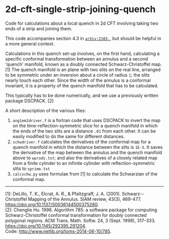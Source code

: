 # 2d-cft-single-strip-joining-quench
Code for calculations about a local quench in 2d CFT involving taking two ends of a strip and joining them.

This code accompanies section 4.3 in [`arXiv:2103.`](https://arxiv.org/2103.), but should be helpful in a more general context.

Calculations in this quench set-up involves, on the first hand, calculating a specific conformal transformation between an annulus and a second 'quench' manifold, known as a doubly connected Schwarz-Christoffel map.[1]
The quench manifold is an plane with two slits on the real line, arranged to be symmetric under an inversion about a circle of radius `1`; the slits nearly touch each other.
Since the width of the annulus is a conformal invariant, it is a property of the quench manifold that has to be calculated.

This typically has to be done numerically, and we use a previously written package DSCPACK. [2]

A short description of the various files:
1. `ang1em2driver.f` is a fortran code that uses DSCPACK to invert the map on the time-reflection-symmetric slice for a quench manifold in which the ends of the two slits are a distance `.01` from each other. It can be easily modified to do the same for different distances.
2. `schwdriver.f` calculates the derivatives of the conformal map for a quench manifold in which the distance between the slits is `1E-5`. It saves the derivative of the map between the annulus and the quench manifold above to `wprods.txt`; and also the derivatives of a closely related map from a finite cylinder to an infinite cylinder with reflection-symmetric slits to `sprime.txt`
3. `calcschw.py` uses formulae from [1] to calculate the Schwarzian of the conformal map.

----

[1]: DeLillo, T. K., Elcrat, A. R., & Pfaltzgraff, J. A. (2001). Schwarz--Christoffel Mapping of the Annulus. SIAM review, 43(3), 469-477. <https://doi.org/10.1137/S0036144500375280>.  
[2]: Chenglie Hu. 1998. Algorithm 785: a software package for computing Schwarz-Christoffel conformal transformation for doubly connected polygonal regions. ACM Trans. Math. Softw. 24, 3 (Sept. 1998), 317–333. <https://doi.org/10.1145/292395.291204>.  
Code: <http://www.netlib.org/toms-2014-06-10/785>.
